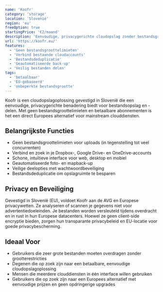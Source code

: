 ```yaml
---
name: 'Koofr'
category: 'storage'
location: 'Slovenië'
region: 'eu'
freeOption: true
startingPrice: '€2/maand'
description: 'Eenvoudige, privacygerichte cloudopslag zonder bestandsgroottelimieten.'
url: 'https://koofr.eu/'
features:
  - 'Geen bestandsgroottelimieten'
  - 'Verbind bestaande cloudaccounts'
  - 'Bestandsdeduplicatie'
  - 'Geautomatiseerde back-up'
  - 'Veilig bestanden delen'
tags:
  - 'betaalbaar'
  - 'EU-gebaseerd'
  - 'onbeperkte bestandsgrootte'
---
```


Koofr is een cloudopslagoplossing gevestigd in Slovenië die een eenvoudige, privacygerichte benadering biedt voor bestandsopslag en -delen. Met geen bestandsgroottelimieten en betaalbare abonnementen is het een direct Europees alternatief voor mainstream clouddiensten.

## Belangrijkste Functies

- Geen bestandsgroottelimieten voor uploads (in tegenstelling tot veel concurrenten)
- Verbind en zoek in je Dropbox-, Google Drive- en OneDrive-accounts
- Schone, intuïtieve interface voor web, desktop en mobiel
- Geautomatiseerde foto- en mapback-up
- Veilige deelopties met wachtwoordbeveiliging
- Bestandsdeduplicatie om opslagruimte te besparen

## Privacy en Beveiliging

Gevestigd in Slovenië (EU), voldoet Koofr aan de AVG en Europese privacywetten. Ze analyseren of scannen je gegevens niet voor advertentiedoeleinden. Je bestanden worden versleuteld tijdens overdracht en in rust in hun Europese datacenters. Hoewel ze geen client-side encryptie bieden, zorgen hun transparante privacybeleid en EU-locatie voor goede privacybescherming.

## Ideaal Voor

- Gebruikers die zeer grote bestanden moeten overdragen zonder grootterestricties
- Degenen die op zoek zijn naar een betaalbare, eenvoudige cloudopslagoplossing
- Mensen die meerdere clouddiensten in één interface willen gebruiken
- Gebruikers die op zoek zijn naar een Europees alternatief met eenvoudige prijzen en geen opdringerige upgrades